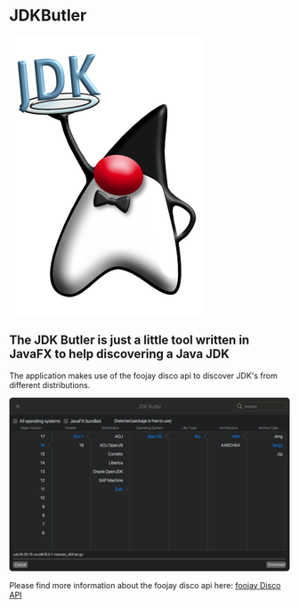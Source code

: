 # JDKButler 

![Logo](https://github.com/HanSolo/jdkbutler/raw/main/JDK_Butler_Duke.png)

## The JDK Butler is just a little tool written in JavaFX to help discovering a Java JDK

The application makes use of the foojay disco api to discover JDK's from different distributions.

![Screenshot](https://github.com/HanSolo/jdkbutler/raw/main/JDKButler.png)

Please find more information about the foojay disco api here:
[foojay Disco API](https://github.com/foojay2020/discoapi)
